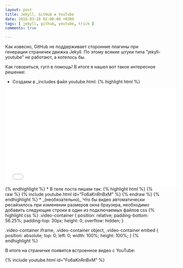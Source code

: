 ```yaml
---
layout: post
title: Jekyll, GitHub и YouTube
date: 2016-03-26 02:00:00 +0300
tags: [ jekyll, github, youtube, trick ]
comments: true

---
```


Как извесно, GitHub не поддерживает сторонние плагины при генерации страничек движка Jekyll.
По этому всякие штуки типа "jekyll-youtube" не работают, а хотелось бы.

<!--break-->

Как говориться, гугл в помощь! В итоге я нашел вот такое интересное решение:

* Создаем в \_includes файл youtube.html:
{% highlight html %}
<div class="video-container">
  <iframe width="560" height="315"
    src="//www.youtube.com/embed/{{ include.id }}"
    frameborder="0"
    allowfullscreen>
  </iframe>
</div>
{% endhighlight %}
* В теле поста пишем так:
{% highlight html %}
{% raw %}
{% include youtube.html id="Fo6aKnRnBxM" %}
{% endraw %}
{% endhighlight %}
* _(необязательно)_ Что бы видео автоматически ресайзилось при изменении размеров
окна браузера, необходимо добавить следующие строки в один из подключаемых файлов css
{% highlight css %}
.video-container {
  position: relative;
  padding-bottom: 56.25%;
  padding-top: 30px;
  height: 0;
  overflow: hidden;
}

.video-container iframe,
.video-container object,
.video-container embed {
  position: absolute;
  top: 0;
  left: 0;
  width: 100%;
  height: 100%;
}
{% endhighlight %}

В итоге на страничке появится встроенное видео с YouTube:

{% include youtube.html id="Fo6aKnRnBxM" %}
